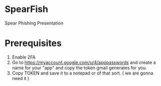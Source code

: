 # SpearFish
Spear Phishing Presentation


# Prerequisites
1. Enable 2FA
2. Go to https://myaccount.google.com/u/4/apppasswords and create a name for your "app" and copy the token gmail generates for you.
3. Copy TOKEN and save it to a notepad or of that sort. ( we are gonna need it )
